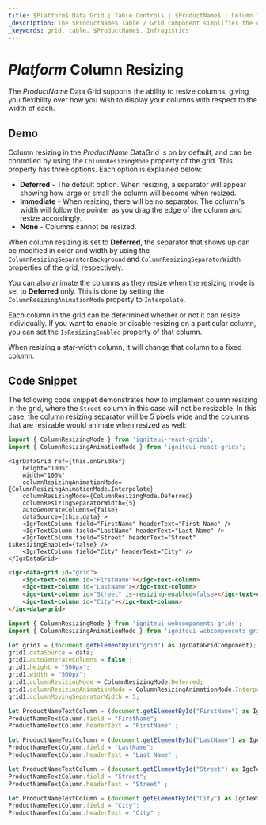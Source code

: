 ```yaml
---
title: $Platform$ Data Grid | Table Controls | $ProductName$ | Column Types | Infragistics
_description: The $ProductName$ Table / Grid component simplifies the complexities of the grid domain into manageable API so that a user can bind a collection of data.
_keywords: grid, table, $ProductName$, Infragistics
---
```


# $Platform$ Column Resizing

The $ProductName$ Data Grid supports the ability to resize columns, giving you flexibility over how you wish to display your columns with respect to the width of each.

## Demo


<code-view style="height: 600px"
           data-demos-base-url="{environment:dvDemosBaseUrl}"
           iframe-src="{environment:dvDemosBaseUrl}/grids/data-grid-column-resizing"
           github-src="grids/data-grid/column-resizing">
</code-view>

<div class="divider--half"></div>

Column resizing in the $ProductName$ DataGrid is on by default, and can be controlled by using the `ColumnResizingMode` property of the grid. This property has three options. Each option is explained below:

- **Deferred** - The default option. When resizing, a separator will appear showing how large or small the column will become when resized.
- **Immediate** - When resizing, there will be no separator. The column's width will follow the pointer as you drag the edge of the column and resize accordingly.
- **None** - Columns cannot be resized.

When column resizing is set to **Deferred**, the separator that shows up can be modified in color and width by using the `ColumnResizingSeparatorBackground` and `ColumnResizingSeparatorWidth` properties of the grid, respectively.

You can also animate the columns as they resize when the resizing mode is set to **Deferred** only. This is done by setting the `ColumnResizingAnimationMode` property to `Interpolate`.

Each column in the grid can be determined whether or not it can resize individually. If you want to enable or disable resizing on a particular column, you can set the `IsResizingEnabled` property of that column.

When resizing a star-width column, it will change that column to a fixed column.

## Code Snippet

The following code snippet demonstrates how to implement column resizing in the grid, where the `Street` column in this case will not be resizable. In this case, the column resizing separator will be 5 pixels wide and the columns that are resizable would animate when resized as well:

```ts
import { ColumnResizingMode } from 'igniteui-react-grids';
import { ColumnResizingAnimationMode } from 'igniteui-react-grids';
```

```tsx
<IgrDataGrid ref={this.onGridRef}
    height="100%"
    width="100%"
    columnResizingAnimationMode={ColumnResizingAnimationMode.Interpolate}
    columnResizingMode={ColumnResizingMode.Deferred}
    columnResizingSeparatorWidth={5}
    autoGenerateColumns={false}
    dataSource={this.data} >
    <IgrTextColumn field="FirstName" headerText="First Name" />
    <IgrTextColumn field="LastName" headerText="Last Name" />
    <IgrTextColumn field="Street" headerText="Street" isResizingEnabled={false} />
    <IgrTextColumn field="City" headerText="City" />
</IgrDataGrid>
```

```html
<igc-data-grid id="grid">
    <igc-text-column id="FirstName"></igc-text-column>
    <igc-text-column id="LastName"></igc-text-column>
    <igc-text-column id="Street" is-resizing-enabled=false></igc-text-column>
    <igc-text-column id="City"></igc-text-column>
</igc-data-grid>
```

```ts
import { ColumnResizingMode } from 'igniteui-webcomponents-grids';
import { ColumnResizingAnimationMode } from 'igniteui-webcomponents-grids';

let grid1 = (document.getElementById("grid") as IgcDataGridComponent);
grid1.dataSource = data;
grid1.autoGenerateColumns = false ;
grid1.height = "500px";
grid1.width = "500px";
grid1.columnResizingMode = ColumnResizingMode.Deferred;
grid1.columnResizingAnimationMode = ColumnResizingAnimationMode.Interpolate;
grid1.columnMovingSeparatorWidth = 5;

let ProductNameTextColumn = (document.getElementById("FirstName") as IgcTextColumnComponent);
ProductNameTextColumn.field = "FirstName";
ProductNameTextColumn.headerText = "FirstName" ;

let ProductNameTextColumn = (document.getElementById("LastName") as IgcTextColumnComponent);
ProductNameTextColumn.field = "LastName";
ProductNameTextColumn.headerText = "Last Name" ;

let ProductNameTextColumn = (document.getElementById("Street") as IgcTextColumnComponent);
ProductNameTextColumn.field = "Street";
ProductNameTextColumn.headerText = "Street" ;

let ProductNameTextColumn = (document.getElementById("City") as IgcTextColumnComponent);
ProductNameTextColumn.field = "City";
ProductNameTextColumn.headerText = "City" ;
```